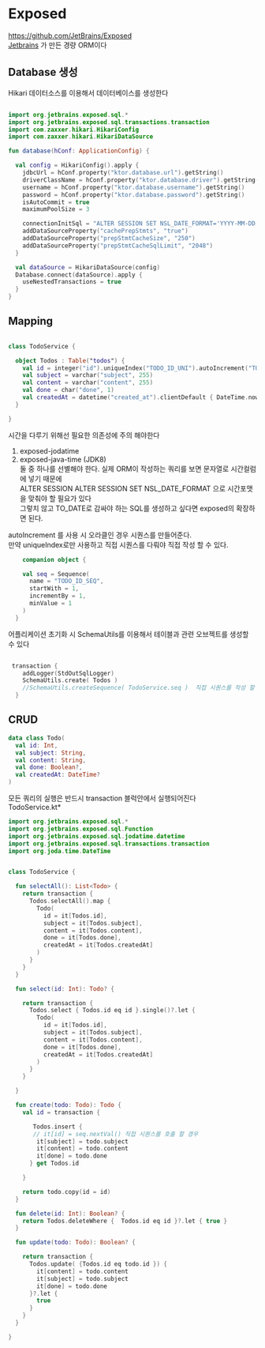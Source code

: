 # Exposed

https://github.com/JetBrains/Exposed  
[Jetbrains](https://www.jetbrains.com/) 가 만든 경량 ORM이다


## Database 생성

Hikari 데이터소스를 이용해서 데이터베이스를 생성한다  

```kt

import org.jetbrains.exposed.sql.*
import org.jetbrains.exposed.sql.transactions.transaction
import com.zaxxer.hikari.HikariConfig
import com.zaxxer.hikari.HikariDataSource

fun database(hConf: ApplicationConfig) {

  val config = HikariConfig().apply {
    jdbcUrl = hConf.property("ktor.database.url").getString()
    driverClassName = hConf.property("ktor.database.driver").getString()
    username = hConf.property("ktor.database.username").getString()
    password = hConf.property("ktor.database.password").getString()
    isAutoCommit = true
    maximumPoolSize = 3

    connectionInitSql = "ALTER SESSION SET NSL_DATE_FORMAT='YYYY-MM-DD'"
    addDataSourceProperty("cachePrepStmts", "true")
    addDataSourceProperty("prepStmtCacheSize", "250")
    addDataSourceProperty("prepStmtCacheSqlLimit", "2048")
  }

  val dataSource = HikariDataSource(config)
  Database.connect(dataSource).apply {
    useNestedTransactions = true
  }
}


```
## Mapping

```kt 

class TodoService {

  object Todos : Table("todos") {
    val id = integer("id").uniqueIndex("TODO_ID_UNI").autoIncrement("TODO_ID_SEQ")
    val subject = varchar("subject", 255)
    val content = varchar("content", 255)
    val done = char("done", 1)
    val createdAt = datetime("created_at").clientDefault { DateTime.now() }
  }

}

```

시간을 다루기 위해선 필요한 의존성에 주의 해야한다  
1. exposed-jodatime
1. exposed-java-time (JDK8)  
둘 중 하나를 선별해야 한다.
실제 ORM이 작성하는 쿼리를 보면 문자열로 시간컬럼에 넣기 때문에  
ALTER SESSION ALTER SESSION SET NSL_DATE_FORMAT 으로 시간포맷을 맞춰야 할 필요가 있다  
그렇치 않고 TO_DATE로 감싸야 하는 SQL를 생성하고 싶다면 exposed의 확장하면 된다.


autoIncrement 를 사용 시 오라클인 경우 시퀀스를 만들어준다.  
만약 uniqueIndex로만 사용하고 직접 시퀀스를 다뤄야 직접 작성 할 수 있다.  

```kt 
    companion object {

    val seq = Sequence(
      name = "TODO_ID_SEQ",
      startWith = 1,
      incrementBy = 1,
      minValue = 1
    )
  }

```


어플리케이션 초기화 시 SchemaUtils를 이용해서 테이블과 관련 오브젝트를 생성할 수 있다  

```kt 

 transaction {
    addLogger(StdOutSqlLogger)
    SchemaUtils.create( Todos )
    //SchemaUtils.createSequence( TodoService.seq )  직접 시퀀스를 작성 할 경우
  }

```

## CRUD

```kt 
data class Todo(
  val id: Int,
  val subject: String,
  val content: String,
  val done: Boolean?,
  val createdAt: DateTime?
)
```

모든 쿼리의 실행은 반드시 transaction 블럭안에서 실행되어진다  
TodoService.kt*

```kt 
import org.jetbrains.exposed.sql.*
import org.jetbrains.exposed.sql.Function
import org.jetbrains.exposed.sql.jodatime.datetime
import org.jetbrains.exposed.sql.transactions.transaction
import org.joda.time.DateTime


class TodoService {

  fun selectAll(): List<Todo> {
    return transaction {
      Todos.selectAll().map {
        Todo(
          id = it[Todos.id],
          subject = it[Todos.subject],
          content = it[Todos.content],
          done = it[Todos.done],
          createdAt = it[Todos.createdAt]
        )
      }
    }
  }

  fun select(id: Int): Todo? {

    return transaction {
      Todos.select { Todos.id eq id }.single()?.let {
        Todo(
          id = it[Todos.id],
          subject = it[Todos.subject],
          content = it[Todos.content],
          done = it[Todos.done],
          createdAt = it[Todos.createdAt]
        )
      }
    }

  }

  fun create(todo: Todo): Todo {
    val id = transaction {

       Todos.insert {
       // it[id] = seq.nextVal() 직접 시퀀스를 호출 할 경우
        it[subject] = todo.subject
        it[content] = todo.content
        it[done] = todo.done
      } get Todos.id

    }

    return todo.copy(id = id)
  }

  fun delete(id: Int): Boolean? {
    return Todos.deleteWhere {  Todos.id eq id }?.let { true }
  }

  fun update(todo: Todo): Boolean? {

    return transaction {
      Todos.update( {Todos.id eq todo.id }) {
        it[content] = todo.content
        it[subject] = todo.subject
        it[done] = todo.done
      }?.let {
        true
      }
    }
  }

}

```

